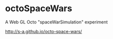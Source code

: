 octoSpaceWars
===============

A Web GL Octo "spaceWarSimulation" experiment

http://s-a.github.io/octo-space-wars/